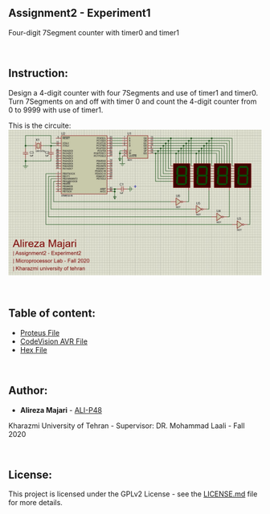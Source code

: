 ## Assignment2 - Experiment1
Four-digit 7Segment counter with timer0 and timer1

‌
## Instruction:
Design a  4-digit counter with four 7Segments and use of timer1 and timer0. Turn 7Segments on and off with timer 0 and count the 4-digit counter from 0 to 9999 with use of timer1.

This is the circuite:
![](https://github.com/ALI-P48/MicroprocessorLab/blob/main/Assignment2-Timers/Experiment2/Pictures/Circuit.jpg)



‌
## Table of content:
* [Proteus File](https://github.com/ALI-P48/MicroprocessorLab/blob/main/Assignment2-Timers/Experiment2/Proteus/TimersEXP2.pdsprj)
* [CodeVision AVR File](https://github.com/ALI-P48/MicroprocessorLab/blob/main/Assignment2-Timers/Experiment2/AVR/TimersEXP2.prj) 
* [Hex File](https://github.com/ALI-P48/MicroprocessorLab/blob/main/Assignment2-Timers/Experiment2/AVR/Debug/ExeTimersEXP2.hex) 


‌
## Author:

* **Alireza Majari** - [ALI-P48](https://github.com/ALI-P48)

Kharazmi University of Tehran - Supervisor: DR. Mohammad Laali - Fall 2020


‌
## License:

This project is licensed under the GPLv2 License - see the [LICENSE.md](https://github.com/ALI-P48/MicroprocessorLab/blob/main/LICENSE) file for more details.
